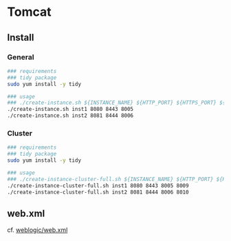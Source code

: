 # Tomcat

## Install

### General

```bash
### requirements
### tidy package
sudo yum install -y tidy

### usage
### ./create-instance.sh ${INSTANCE_NAME} ${HTTP_PORT} ${HTTPS_PORT} ${SHUTDOWN_PORT}
./create-instance.sh inst1 8080 8443 8005
./create-instance.sh inst2 8081 8444 8006
```

### Cluster

```bash
### requirements
### tidy package
sudo yum install -y tidy

### usage
### ./create-instance-cluster-full.sh ${INSTANCE_NAME} ${HTTP_PORT} ${HTTPS_PORT} ${SHUTDOWN_PORT} ${AJP_PORT}
./create-instance-cluster-full.sh inst1 8080 8443 8005 8009
./create-instance-cluster-full.sh inst2 8081 8444 8006 8010
```

## web.xml

cf. [weblogic/web.xml](/weblogic/web.xml)
